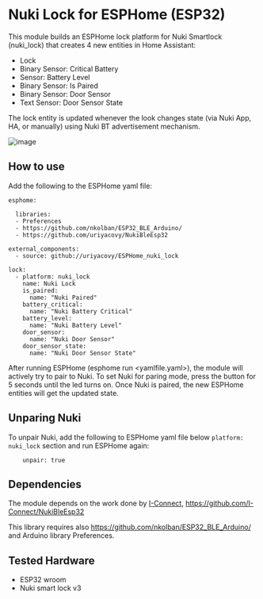 # Nuki Lock for ESPHome (ESP32)
This module builds an ESPHome lock platform for Nuki Smartlock (nuki_lock) that creates 4 new entities in Home Assistant:
- Lock 
- Binary Sensor: Critical Battery 
- Sensor: Battery Level
- Binary Sensor: Is Paired
- Binary Sensor: Door Sensor
- Text Sensor: Door Sensor State

The lock entity is updated whenever the look changes state (via Nuki App, HA, or manually) using Nuki BT advertisement mechanism.

![image](https://user-images.githubusercontent.com/74111540/182619954-930b6c6c-99c8-4ece-a4e3-5fc43460110a.png)

## How to use
Add the following to the ESPHome yaml file:

```
esphome:

  libraries:
  - Preferences
  - https://github.com/nkolban/ESP32_BLE_Arduino/
  - https://github.com/uriyacovy/NukiBleEsp32

external_components:
  - source: github://uriyacovy/ESPHome_nuki_lock

lock:
  - platform: nuki_lock
    name: Nuki Lock
    is_paired: 
      name: "Nuki Paired"
    battery_critical:
      name: "Nuki Battery Critical"
    battery_level:
      name: "Nuki Battery Level"
    door_sensor:
      name: "Nuki Door Sensor"
    door_sensor_state:
      name: "Nuki Door Sensor State"
```

After running ESPHome (esphome run <yamlfile.yaml>), the module will actively try to pair to Nuki.
To set Nuki for paring mode, press the button for 5 seconds until the led turns on.
Once Nuki is paired, the new ESPHome entities will get the updated state.

## Unparing Nuki
To unpair Nuki, add the following to ESPHome yaml file below `platform: nuki_lock` section and run ESPHome again:
```
    unpair: true
```

## Dependencies
The module depends on the work done by [I-Connect](https://github.com/I-Connect), https://github.com/I-Connect/NukiBleEsp32

This library requires also https://github.com/nkolban/ESP32_BLE_Arduino/ and Arduino library Preferences.

## Tested Hardware
- ESP32 wroom
- Nuki smart lock v3

